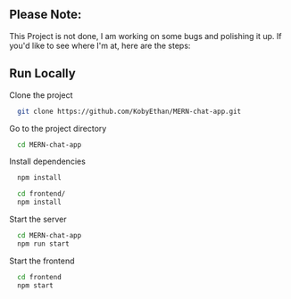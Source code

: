 ## Please Note: 
This Project is not done, I am working on some bugs and polishing it up. If you'd like to see where I'm at, here are the steps:
## Run Locally

Clone the project

```bash
  git clone https://github.com/KobyEthan/MERN-chat-app.git
```

Go to the project directory

```bash
  cd MERN-chat-app
```

Install dependencies

```bash
  npm install
```

```bash
  cd frontend/
  npm install
```

Start the server

```bash
  cd MERN-chat-app
  npm run start
```

Start the frontend
```bash
  cd frontend
  npm start
```
